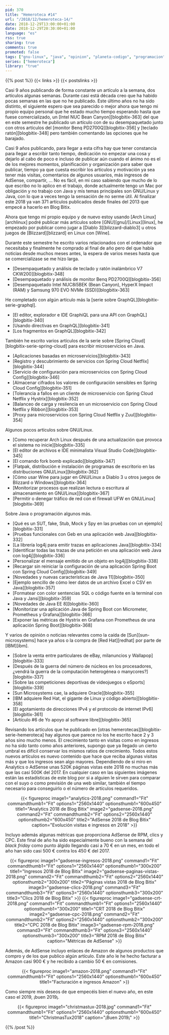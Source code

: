 ```yaml
---
pid: 370
title: "Hemeroteca #14"
url: "/2018/12/hemeroteca-14/"
date: 2018-12-29T13:00:00+01:00
date: 2018-12-29T20:30:00+01:00
language: "es"
rss: true
sharing: true
comments: true
promoted: false
tags: ["gnu-linux", "java", "opinion", "planeta-codigo", "programacion", "software", "software-libre"]
series: ["hemeroteca"]
library: "true"
---
```


{{% post %}}
{{< links >}}
{{< postslinks >}}

Casi 9 años publicando de forma constante un artículo a la semana, dos artículos algunas semanas. Durante casi está década creo que ha habido pocas semanas en las que no he publicado. Este último años no ha sido distinto, el siguiente espero que sea parecido o mejor ahora que tengo mi propio equipo personal que he estado mucho tiempo esperando hasta que fuese comercializado, un [Intel NUC Bean Canyon][blogbitix-363] del que en este semestre he publicado un artículo con de su desempaquetado junto con otros artículos del [monitor Benq PD2700Q][blogbitix-356] y [teclado ratón][blogbitix-348] pero también comentando las opciones que he barajado.

Casi 9 años publicando, para llegar a esta cifra hay que tener constancia para llegar a escribir tanto tiempo, dedicación no empezar una cosa y dejarlo al cabo de poco e incluso de publicar aún cuando el ánimo no es el de los mejores momentos, planificación y organización para saber que publicar, tiempo ya que cuesta escribir los artículos y motivación ya sea tener más visitas, comentarios de algunos usuarios, más ingresos de AdSense, compartir, ... No es fácil, en mi caso sabiendo que mucho de lo que escribo no lo aplico en el trabajo, donde actualmente tengo un Mac por obligación y no trabajo con Java y mis temas principales son GNU/Linux y Java, con lo que a veces tengo la sensación de no serme útil. Al finalizar este 2018 ya van 371 artículos publicados desde finales del 2013 que empecé a hacerlo en Blog Bitix.

Ahora que tengo mi propio equipo y de nuevo estoy usando [Arch Linux][archlinux] podré publicar más artículos sobre [GNU][gnu]/[Linux][linux], he empezado por publicar como jugar a [Diablo 3][blizzard-diablo3] u otros juegos de [Blizzard][blizzard] en Linux con [Wine].

Durante este semestre he escrito varios relacionados con el ordenador que necesitaba y finalmente he comprado al final de año pero del que había noticias desde muchos meses antes, la espera de varios meses hasta que se comercializase se me hizo larga.

* [Desempaquetado y análisis de teclado y ratón inalámbrico V7 CKW200][blogbitix-348]
* [Desempaquetado y análisis de monitor Benq PD2700Q][blogbitix-356]
* [Desempaquetado Intel NUC8i5BEK (Bean Canyon), HyperX Impact (RAM) y Samsung 970 EVO NVMe (SSD)][blogbitix-363]

He completado con algún artículo más la [serie sobre GraphQL][blogbitix-serie-graphql].

* [El editor, explorador e IDE GraphiQL para una API con GraphQL][blogbitix-340]
* [Usando directivas en GraphQL][blogbitix-341]
* [Los fragmentos en GraphQL][blogbitix-342]

También he escrito varios artículos de la serie sobre [Spring Cloud][blogbitix-serie-spring-cloud] para escribir microservicios en Java.

* [Aplicaciones basadas en microservicios][blogbitix-343]
* [Registro y descubrimiento de servicios con Spring Cloud Netflix][blogbitix-344]
* [Servicio de configuración para microservicios con Spring Cloud Config][blogbitix-346]
* [Almacenar cifrados los valores de configuración sensibles en Spring Cloud Config][blogbitix-351]
* [Tolerancia a fallos en un cliente de microservicio con Spring Cloud Netflix y Hystrix][blogbitix-352]
* [Balanceo de carga y resilencia en un microservicio con Spring Cloud Netflix y Ribbon][blogbitix-353]
* [Proxy para microservicios con Spring Cloud Netflix y Zuul][blogbitix-354]

Algunos pocos artículos sobre GNU/Linux.

* [Como recuperar Arch Linux después de una actualización que provoca el sistema no inicie][blogbitix-335]
* [El editor de archivos e IDE minimalista Visual Studio Code][blogbitix-345]
* [El comando fork bomb explicado][blogbitix-347]
* [Flatpak, distribución e instalación de programas de escritorio en las distribuciones GNU/Linux][blogbitix-362]
* [Cómo usar Wine para jugar en GNU/Linux a Diablo 3 u otros juegos de Blizzard o Windows][blogbitix-364]
* [Monitorizar procesos que realizan lectura o escritura al almacenamiento en GNU/Linux][blogbitix-367]
* [Permitir o denegar tráfico de red con el firewall UFW en GNU/Linux][blogbitix-369]

Sobre Java o programación algunos más.

* [Qué es un SUT, fake, Stub, Mock y Spy en las pruebas con un ejemplo][blogbitix-331]
* [Pruebas funcionales con Geb en una aplicación web Java][blogbitix-332]
* [La librería log4j para emitir trazas en aplicaciones Java][blogbitix-334]
* [Identificar todas las trazas de una petición en una aplicación web Java con log4j][blogbitix-336]
* [Personalizar el mensaje emitido de un objeto en log4j][blogbitix-338]
* [Recargar sin reiniciar la configuración de una aplicación Spring Boot con Spring Cloud Config][blogbitix-349]
* [Novedades y nuevas características de Java 11][blogbitix-350]
* [Ejemplo sencillo de cómo leer datos de un archivo Excel o CSV en Java][blogbitix-357]
* [Formatear con color sentencias SQL o código fuente en la terminal con Java y Jansi][blogbitix-359]
* [Novedades de Java EE 8][blogbitix-360]
* [Monitorizar una aplicación Java de Spring Boot con Micrometer, Prometheus y Grafana][blogbitix-366]
* [Exponer las métricas de Hystrix en Grafana con Prometheus de una aplicación Spring Boot][blogbitix-368]

Y varios de opinión o noticias relevantes como la caída de [Sun][sun-microsystems] hace ya años o la compra de [Red Hat][redhat] por parte de [IBM][ibm].

* [Sobre la venta entre particulares de eBay, milanuncios y Wallapop][blogbitix-333]
* [Después de la guerra del número de núcleos en los procesadores, ¿vendrá la guerra de la computación heterogénea o manycores?][blogbitix-337]
* [Sobre las competiciones deportivas de videojuegos o eSports][blogbitix-339]
* [Sun Microsystems cae, la adquiere Oracle][blogbitix-355]
* [IBM adquiere Red Hat, el gigante de Linux y código abierto][blogbitix-358]
* [El agotamiento de direcciones IPv4 y el protocolo de internet IPv6][blogbitix-361]
* [Artículo #6 de Yo apoyo al software libre][blogbitix-365]

Revisando los artículos que he publicado en [otras hemerotecas][blogbitix-serie-hemeroteca] hay algunos que parece no los he escrito hace 2 y 3 años sino mucho menos. El crecimiento tanto en visitas como en ingresos no ha sido tanto como años anteriores, supongo que ya llegado un cierto umbral es difícil conservar los mismos ratios de crecimiento. Todos estos nuevos artículos es nuevo contenido que hace que reciba algunas visitas más y que los ingresos sean algo mayores. Dependiendo de si miro en Analytics o AdSense unas 520K páginas vistas este 2018 no muchas más que las casi 500K del 2017. En cualquier caso en las siguientes imágenes están las estadísticas de este blog por si a alguien le sirven para comparar con el suyo o como previsión de una web similar, también el tiempo necesario para conseguirlo o el número de artículos requeridos.

<div class="media" style="text-align: center;">
    {{< figureproc
        image1="analytics-2018.png" command1="Fit" commandthumb1="Fit" options1="2560x1440" optionsthumb1="600x450" title1="Analytics 2018 de Blog Bitix"
        image2="gadsense-2018.png" command2="Fit" commandthumb2="Fit" options2="2560x1440" optionsthumb2="600x450" title2="AdSense 2018 de Blog Bitix"
        caption="Evolución visitas e ingresos en 2018" >}}
</div>

Incluyo además algunas métricas que proporciona AdSense de RPM, clics y CPC. Este final de año ha sido especialmente bueno con la semana del _black friday_ como punto álgido llegando casi a 70 € en un mes, en todo el año han sido casi 500 € contra los 450 € del 2017.

<div class="media" style="text-align: center;">
    {{< figureproc
        image1="gadsense-ingresos-2018.png" command1="Fit" commandthumb1="Fit" options1="2560x1440" optionsthumb1="300x200" title1="Ingresos 2018 de Blog Bitix"
        image2="gadsense-paginas-vistas-2018.png" command2="Fit" commandthumb2="Fit" options2="2560x1440" optionsthumb2="300x200" title2="Páginas vistas 2018 de Blog Bitix"
        image3="gadsense-clics-2018.png" command3="Fit" commandthumb3="Fit" options3="2560x1440" optionsthumb3="300x200" title3="Clics 2018 de Blog Bitix" >}}
    {{< figureproc
        image1="gadsense-crt-2018.png" command1="Fit" commandthumb1="Fit" options1="2560x1440" optionsthumb1="300x200" title1="CRT 2018 de Blog Bitix"
        image2="gadsense-cpc-2018.png" command2="Fit" commandthumb2="Fit" options2="2560x1440" optionsthumb2="300x200" title2="CPC 2018 de Blog Bitix"
        image3="gadsense-rpm-2018.png" command3="Fit" commandthumb3="Fit" options3="2560x1440" optionsthumb3="300x200" title3="RPM 2018 de Blog Bitix"
        caption="Métricas de AdSense" >}}
</div>

Además, de AdSense incluyo enlaces de Amazon de algunos productos que compro y de los que publico algún artículo. Este año le he hecho facturar a Amazon casi 900 € y he recibido a cambio 50 € en comisiones.

<div class="media" style="text-align: center;">
    {{< figureproc
        image1="amazon-2018.png" command1="Fit" commandthumb1="Fit" options1="2560x1440" optionsthumb1="600x450" title1="Facturación e ingresos Amazon" >}}
</div>

Como siempre mis deseos de que empecéis bien el nuevo año, en este caso el 2019, ¡buen 2019¡.

<div class="media" style="text-align: center;">
    {{< figureproc
        image1="christmastux-2018.jpg" command1="Fit" commandthumb1="Fit" options1="2560x1440" optionsthumb1="600x450" title1="ChristmasTux2018"
        caption="¡Buen 2019¡" >}}
</div>

{{% /post %}}
